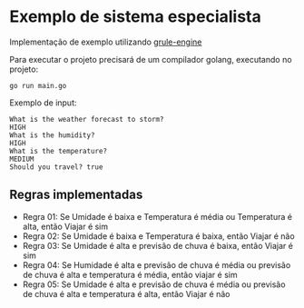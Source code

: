 # Exemplo de sistema especialista
Implementação de exemplo utilizando [grule-engine](https://github.com/hyperjumptech/grule-rule-engine)

Para executar o projeto precisará de um compilador golang, executando no projeto:
```shell
go run main.go
```

Exemplo de input:
```
What is the weather forecast to storm?
HIGH
What is the humidity?
HIGH
What is the temperature?
MEDIUM
Should you travel? true
```



## Regras implementadas

- Regra 01: Se Umidade é baixa e Temperatura é média ou Temperatura é alta, então Viajar é sim
- Regra 02: Se Umidade é baixa e Temperatura é baixa, então Viajar é não
- Regra 03: Se Umidade é alta e previsão de chuva é baixa, então Viajar é sim
- Regra 04: Se Humidade é alta e previsão de chuva é média ou previsão de chuva é alta e temperatura é média, então viajar é sim
- Regra 05: Se Umidade é alta e previsão de chuva é média ou previsão de chuva é alta e temperatura é alta, então Viajar é não

